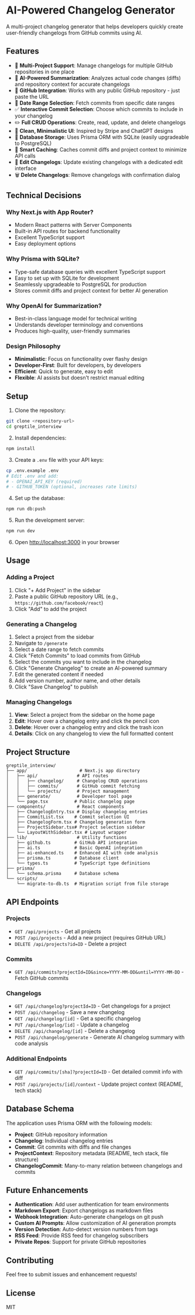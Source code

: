 # AI-Powered Changelog Generator

A multi-project changelog generator that helps developers quickly create user-friendly changelogs from GitHub commits using AI.

## Features

- 🚀 **Multi-Project Support**: Manage changelogs for multiple GitHub repositories in one place
- 🤖 **AI-Powered Summarization**: Analyzes actual code changes (diffs) and repository context for accurate changelogs
- 🔗 **GitHub Integration**: Works with any public GitHub repository - just paste the URL
- 📅 **Date Range Selection**: Fetch commits from specific date ranges
- ✅ **Interactive Commit Selection**: Choose which commits to include in your changelog
- ✏️ **Full CRUD Operations**: Create, read, update, and delete changelogs
- 🎨 **Clean, Minimalistic UI**: Inspired by Stripe and ChatGPT designs
- 💾 **Database Storage**: Uses Prisma ORM with SQLite (easily upgradeable to PostgreSQL)
- 🚀 **Smart Caching**: Caches commit diffs and project context to minimize API calls
- 📝 **Edit Changelogs**: Update existing changelogs with a dedicated edit interface
- 🗑️ **Delete Changelogs**: Remove changelogs with confirmation dialog

## Technical Decisions

### Why Next.js with App Router?
- Modern React patterns with Server Components
- Built-in API routes for backend functionality
- Excellent TypeScript support
- Easy deployment options

### Why Prisma with SQLite?
- Type-safe database queries with excellent TypeScript support
- Easy to set up with SQLite for development
- Seamlessly upgradeable to PostgreSQL for production
- Stores commit diffs and project context for better AI generation

### Why OpenAI for Summarization?
- Best-in-class language model for technical writing
- Understands developer terminology and conventions
- Produces high-quality, user-friendly summaries

### Design Philosophy
- **Minimalistic**: Focus on functionality over flashy design
- **Developer-First**: Built for developers, by developers
- **Efficient**: Quick to generate, easy to edit
- **Flexible**: AI assists but doesn't restrict manual editing

## Setup

1. Clone the repository:
```bash
git clone <repository-url>
cd greptile_interview
```

2. Install dependencies:
```bash
npm install
```

3. Create a `.env` file with your API keys:
```bash
cp .env.example .env
# Edit .env and add:
# - OPENAI_API_KEY (required)
# - GITHUB_TOKEN (optional, increases rate limits)
```

4. Set up the database:
```bash
npm run db:push
```

5. Run the development server:
```bash
npm run dev
```

6. Open [http://localhost:3000](http://localhost:3000) in your browser

## Usage

### Adding a Project

1. Click "+ Add Project" in the sidebar
2. Paste a public GitHub repository URL (e.g., `https://github.com/facebook/react`)
3. Click "Add" to add the project

### Generating a Changelog

1. Select a project from the sidebar
2. Navigate to `/generate` 
3. Select a date range to fetch commits
4. Click "Fetch Commits" to load commits from GitHub
5. Select the commits you want to include in the changelog
6. Click "Generate Changelog" to create an AI-powered summary
7. Edit the generated content if needed
8. Add version number, author name, and other details
9. Click "Save Changelog" to publish

### Managing Changelogs

1. **View**: Select a project from the sidebar on the home page
2. **Edit**: Hover over a changelog entry and click the pencil icon
3. **Delete**: Hover over a changelog entry and click the trash icon
4. **Details**: Click on any changelog to view the full formatted content

## Project Structure

```
greptile_interview/
├── app/                    # Next.js app directory
│   ├── api/               # API routes
│   │   ├── changelog/     # Changelog CRUD operations
│   │   ├── commits/       # GitHub commit fetching
│   │   └── projects/      # Project management
│   ├── generate/          # Developer tool page
│   └── page.tsx          # Public changelog page
├── components/            # React components
│   ├── ChangelogEntry.tsx # Display changelog entries
│   ├── CommitList.tsx    # Commit selection UI
│   ├── ChangelogForm.tsx # Changelog generation form
│   ├── ProjectSidebar.tsx# Project selection sidebar
│   └── LayoutWithSidebar.tsx # Layout wrapper
├── lib/                   # Utility functions
│   ├── github.ts         # GitHub API integration
│   ├── ai.ts             # Basic OpenAI integration
│   ├── ai-enhanced.ts    # Enhanced AI with code analysis
│   ├── prisma.ts         # Database client
│   └── types.ts          # TypeScript type definitions
├── prisma/
│   └── schema.prisma     # Database schema
└── scripts/
    └── migrate-to-db.ts  # Migration script from file storage
```

## API Endpoints

### Projects
- `GET /api/projects` - Get all projects
- `POST /api/projects` - Add a new project (requires GitHub URL)
- `DELETE /api/projects?id=ID` - Delete a project

### Commits
- `GET /api/commits?projectId=ID&since=YYYY-MM-DD&until=YYYY-MM-DD` - Fetch GitHub commits

### Changelogs
- `GET /api/changelog?projectId=ID` - Get changelogs for a project
- `POST /api/changelog` - Save a new changelog
- `GET /api/changelog/[id]` - Get a specific changelog
- `PUT /api/changelog/[id]` - Update a changelog
- `DELETE /api/changelog/[id]` - Delete a changelog
- `POST /api/changelog/generate` - Generate AI changelog summary with code analysis

### Additional Endpoints
- `GET /api/commits/[sha]?projectId=ID` - Get detailed commit info with diff
- `POST /api/projects/[id]/context` - Update project context (README, tech stack)

## Database Schema

The application uses Prisma ORM with the following models:
- **Project**: GitHub repository information
- **Changelog**: Individual changelog entries
- **Commit**: Git commits with diffs and file changes
- **ProjectContext**: Repository metadata (README, tech stack, file structure)
- **ChangelogCommit**: Many-to-many relation between changelogs and commits

## Future Enhancements

- **Authentication**: Add user authentication for team environments
- **Markdown Export**: Export changelogs as markdown files
- **Webhook Integration**: Auto-generate changelogs on git push
- **Custom AI Prompts**: Allow customization of AI generation prompts
- **Version Detection**: Auto-detect version numbers from tags
- **RSS Feed**: Provide RSS feed for changelog subscribers
- **Private Repos**: Support for private GitHub repositories

## Contributing

Feel free to submit issues and enhancement requests!

## License

MIT
